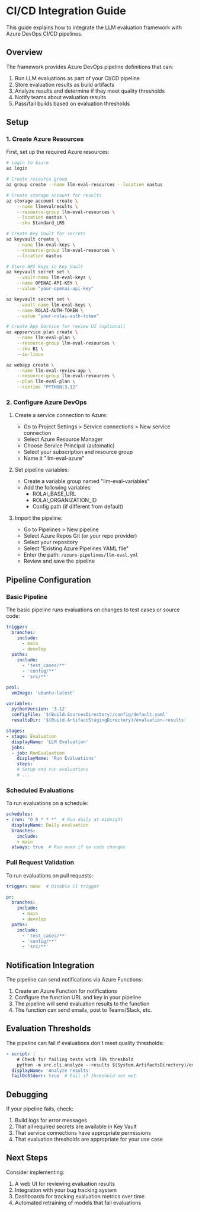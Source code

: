 # CI/CD Integration Guide

This guide explains how to integrate the LLM evaluation framework with Azure DevOps CI/CD pipelines.

## Overview

The framework provides Azure DevOps pipeline definitions that can:

1. Run LLM evaluations as part of your CI/CD pipeline
2. Store evaluation results as build artifacts
3. Analyze results and determine if they meet quality thresholds
4. Notify teams about evaluation results
5. Pass/fail builds based on evaluation thresholds

## Setup

### 1. Create Azure Resources

First, set up the required Azure resources:

```bash
# Login to Azure
az login

# Create resource group
az group create --name llm-eval-resources --location eastus

# Create storage account for results
az storage account create \
    --name llmevalresults \
    --resource-group llm-eval-resources \
    --location eastus \
    --sku Standard_LRS

# Create Key Vault for secrets
az keyvault create \
    --name llm-eval-keys \
    --resource-group llm-eval-resources \
    --location eastus

# Store API keys in Key Vault
az keyvault secret set \
    --vault-name llm-eval-keys \
    --name OPENAI-API-KEY \
    --value "your-openai-api-key"

az keyvault secret set \
    --vault-name llm-eval-keys \
    --name ROLAI-AUTH-TOKEN \
    --value "your-rolai-auth-token"

# Create App Service for review UI (optional)
az appservice plan create \
    --name llm-eval-plan \
    --resource-group llm-eval-resources \
    --sku B1 \
    --is-linux

az webapp create \
    --name llm-eval-review-app \
    --resource-group llm-eval-resources \
    --plan llm-eval-plan \
    --runtime "PYTHON|3.12"
```

### 2. Configure Azure DevOps

1. Create a service connection to Azure:
   - Go to Project Settings > Service connections > New service connection
   - Select Azure Resource Manager
   - Choose Service Principal (automatic)
   - Select your subscription and resource group
   - Name it "llm-eval-azure"

2. Set pipeline variables:
   - Create a variable group named "llm-eval-variables"
   - Add the following variables:
     - ROLAI_BASE_URL
     - ROLAI_ORGANIZATION_ID
     - Config path (if different from default)

3. Import the pipeline:
   - Go to Pipelines > New pipeline
   - Select Azure Repos Git (or your repo provider)
   - Select your repository
   - Select "Existing Azure Pipelines YAML file"
   - Enter the path: `/azure-pipelines/llm-eval.yml`
   - Review and save the pipeline

## Pipeline Configuration

### Basic Pipeline

The basic pipeline runs evaluations on changes to test cases or source code:

```yaml
trigger:
  branches:
    include:
      - main
      - develop
  paths:
    include:
      - 'test_cases/**'
      - 'config/**'
      - 'src/**'

pool:
  vmImage: 'ubuntu-latest'

variables:
  pythonVersion: '3.12'
  configFile: '$(Build.SourcesDirectory)/config/default.yaml'
  resultsDir: '$(Build.ArtifactStagingDirectory)/evaluation-results'

stages:
- stage: Evaluation
  displayName: 'LLM Evaluation'
  jobs:
  - job: RunEvaluation
    displayName: 'Run Evaluations'
    steps:
    # Setup and run evaluations
    # ...
```

### Scheduled Evaluations

To run evaluations on a schedule:

```yaml
schedules:
- cron: "0 0 * * *"  # Run daily at midnight
  displayName: Daily evaluation
  branches:
    include:
    - main
  always: true  # Run even if no code changes
```

### Pull Request Validation

To run evaluations on pull requests:

```yaml
trigger: none  # Disable CI trigger

pr:
  branches:
    include:
      - main
      - develop
  paths:
    include:
      - 'test_cases/**'
      - 'config/**'
      - 'src/**'
```

## Notification Integration

The pipeline can send notifications via Azure Functions:

1. Create an Azure Function for notifications
2. Configure the function URL and key in your pipeline
3. The pipeline will send evaluation results to the function
4. The function can send emails, post to Teams/Slack, etc.

## Evaluation Thresholds

The pipeline can fail if evaluations don't meet quality thresholds:

```yaml
- script: |
    # Check for failing tests with 70% threshold
    python -m src.cli.analyze --results $(System.ArtifactsDirectory)/evaluation-results --threshold 0.7
  displayName: 'Analyze results'
  failOnStderr: true  # Fail if threshold not met
```

## Debugging

If your pipeline fails, check:

1. Build logs for error messages
2. That all required secrets are available in Key Vault
3. That service connections have appropriate permissions
4. That evaluation thresholds are appropriate for your use case

## Next Steps

Consider implementing:

1. A web UI for reviewing evaluation results
2. Integration with your bug tracking system
3. Dashboards for tracking evaluation metrics over time
4. Automated retraining of models that fail evaluations